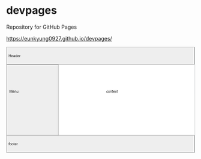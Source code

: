 # devpages
Repository for GitHub Pages

https://eunkyung0927.github.io/devpages/

![page_demo](./image/page.PNG)

